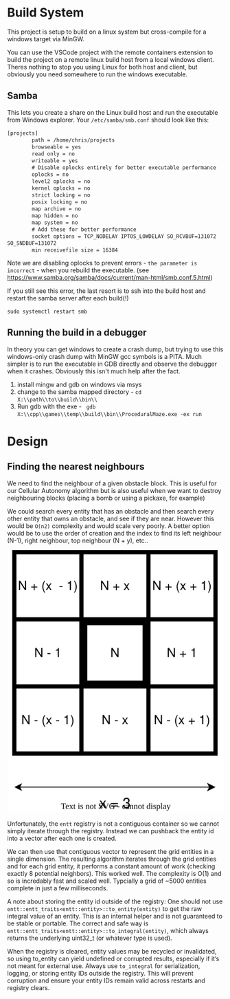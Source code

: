 # Build System

This project is setup to build on a linux system but cross-compile for a windows target via MinGW.

You can use the VSCode project with the remote containers extension to build the project on a remote linux build host from a local windows client.  Theres nothing to stop you using Linux for both host and client, but obviously you need somewhere to run the windows executable.

## Samba

This lets you create a share on the Linux build host and run the executable from Windows explorer. Your `/etc/samba/smb.conf` should look like this:

```
[projects]
        path = /home/chris/projects
        browseable = yes
        read only = no
        writeable = yes
        # Disable oplocks entirely for better executable performance
        oplocks = no
        level2 oplocks = no
        kernel oplocks = no
        strict locking = no
        posix locking = no
        map archive = no
        map hidden = no
        map system = no
        # Add these for better performance
        socket options = TCP_NODELAY IPTOS_LOWDELAY SO_RCVBUF=131072 SO_SNDBUF=131072
        min receivefile size = 16384
```

Note we are disabling oplocks to prevent errors - `the parameter is incorrect` - when you rebuild the executable.  (see https://www.samba.org/samba/docs/current/man-html/smb.conf.5.html)


If you still see this error, the last resort is to ssh into the build host and restart the samba server after each build(!)

```
sudo systemctl restart smb
```

## Running the build in a debugger

In theory you can get windows to create a crash dump, but trying to use this windows-only crash dump with MinGW gcc symbols is a PITA. Much simpler is to run the executable in GDB directly and observe the debugger when it crashes. Obviously this isn't much help after the fact.  

1. install mingw and gdb on windows via msys
2. change to the samba mapped directory - `cd X:\\path\\to\\build\\bin\\`
3. Run gdb with the exe - ` gdb X:\\cpp\\games\\temp\\build\\bin\\ProceduralMaze.exe -ex run`

# Design 

## Finding the nearest neighbours

We need to find the neighbour of a given obstacle block. This is useful for our Cellular Autonomy algorithm but is also useful when we want to destroy neighbouring blocks (placing a bomb or using a pickaxe, for example)


We could search every entity that has an obstacle and then search every other entity that owns an obstacle, and see if they are near. However this would be `O(n2)` complexity and would scale very poorly. A better option would be to use the order of creation and the index to find its left neighbour (N-1), right neighbour, top neighbour (N + y), etc.. 

![alt text](ANS.svg)

Unfortunately, the `entt` registry is not a contiguous container so we cannot simply iterate through the registry. Instead we can pushback the entity id into a vector after each one is created. 

We can then use that contiguous vector to represent the grid entities in a single dimension. The resulting algorithm iterates through the grid entities and for each grid entity, it performs a constant amount of work (checking exactly 8 potential neighbors). 
This worked well. The complexity is O(1) and so is incredably fast and scaled well. Typcially a grid of ~5000 entities complete in just a few milliseconds.

A note about storing the entity id outside of the registry: One should not use `entt::entt_traits<entt::entity>::to_entity(entity)` to get the raw integral value of an entity. This is an internal helper and is not guaranteed to be stable or portable.
The correct and safe way is `entt::entt_traits<entt::entity>::to_integral(entity)`, which always returns the underlying uint32_t (or whatever type is used).

When the registry is cleared, entity values may be recycled or invalidated, so using to_entity can yield undefined or corrupted results, especially if it’s not meant for external use.
Always use `to_integral` for serialization, logging, or storing entity IDs outside the registry. This will prevent corruption and ensure your entity IDs remain valid across restarts and registry clears.





